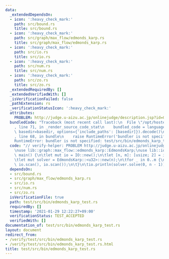 ```yaml
---
data:
  _extendedDependsOn:
  - icon: ':heavy_check_mark:'
    path: src/bound.rs
    title: src/bound.rs
  - icon: ':heavy_check_mark:'
    path: src/graph/max_flow/edmonds_karp.rs
    title: src/graph/max_flow/edmonds_karp.rs
  - icon: ':heavy_check_mark:'
    path: src/io.rs
    title: src/io.rs
  - icon: ':heavy_check_mark:'
    path: src/num.rs
    title: src/num.rs
  - icon: ':heavy_check_mark:'
    path: src/zo.rs
    title: src/zo.rs
  _extendedRequiredBy: []
  _extendedVerifiedWith: []
  _isVerificationFailed: false
  _pathExtension: rs
  _verificationStatusIcon: ':heavy_check_mark:'
  attributes:
    PROBLEM: http://judge.u-aizu.ac.jp/onlinejudge/description.jsp?id=GRL_6_A
  bundledCode: "Traceback (most recent call last):\n  File \"/opt/hostedtoolcache/Python/3.9.1/x64/lib/python3.9/site-packages/onlinejudge_verify/documentation/build.py\"\
    , line 71, in _render_source_code_stat\n    bundled_code = language.bundle(stat.path,\
    \ basedir=basedir, options={'include_paths': [basedir]}).decode()\n  File \"/opt/hostedtoolcache/Python/3.9.1/x64/lib/python3.9/site-packages/onlinejudge_verify/languages/user_defined.py\"\
    , line 68, in bundle\n    raise RuntimeError('bundler is not specified: {}'.format(path.as_posix()))\n\
    RuntimeError: bundler is not specified: test/src/bin/edmonds_karp_test.rs\n"
  code: "// verify-helper: PROBLEM http://judge.u-aizu.ac.jp/onlinejudge/description.jsp?id=GRL_6_A\n\
    \nuse lib::graph::max_flow::edmonds_karp::EdmondsKarp;\nuse lib::io::*;\n\nfn\
    \ main() {\n\tlet mut io = IO::new();\n\tlet [n, m]: [usize; 2] = io.scan();\n\
    \tlet mut solver = EdmondsKarp::<u32>::new(n);\n\tfor _ in 0..m {\n\t\tsolver.add_edge(io.scan(),\
    \ io.scan(), io.scan());\n\t}\n\tio.println(solver.solve(0, n - 1));\n}\n"
  dependsOn:
  - src/bound.rs
  - src/graph/max_flow/edmonds_karp.rs
  - src/io.rs
  - src/num.rs
  - src/zo.rs
  isVerificationFile: true
  path: test/src/bin/edmonds_karp_test.rs
  requiredBy: []
  timestamp: '2021-01-29 12:22:27+09:00'
  verificationStatus: TEST_ACCEPTED
  verifiedWith: []
documentation_of: test/src/bin/edmonds_karp_test.rs
layout: document
redirect_from:
- /verify/test/src/bin/edmonds_karp_test.rs
- /verify/test/src/bin/edmonds_karp_test.rs.html
title: test/src/bin/edmonds_karp_test.rs
---
```

